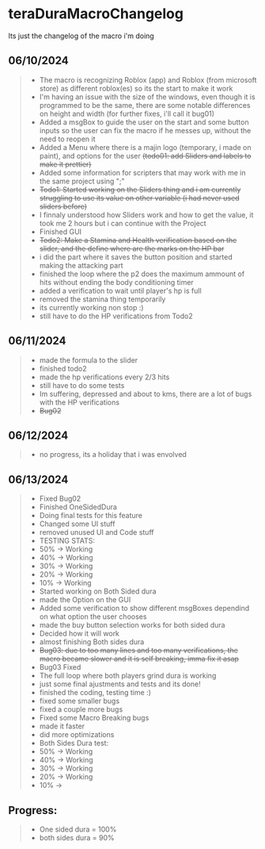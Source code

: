 # teraDuraMacroChangelog
Its just the changelog of the macro i'm doing
## 06/10/2024
> * The macro is recognizing Roblox (app) and Roblox (from microsoft store) as different roblox(es) so its the start to make it work
> * I'm having an issue with the size of the windows, even though it is programmed to be the same, there are some notable differences on height and width (for further fixes, i'll call it bug01)
> * Added a msgBox to guide the user on the start and some button inputs so the user can fix the macro if he messes up, without the need to reopen it
> * Added a Menu where there is a majin logo (temporary, i made on paint), and options for the user ~~(todo01: add Sliders and labels to make it prettier)~~
> * Added some information for scripters that may work with me in the same project using ";"
> * ~~Todo1: Started working on the Sliders thing and i am currently struggling to use its value on other variable (i had never used sliders before)~~
> * I finnaly understood how Sliders work and how to get the value, it took me 2 hours but i can continue with the Project
> * Finished GUI
> * ~~Todo2: Make a Stamina and Health verification based on the slider, and the define where are the marks on the HP bar~~
> * i did the part where it saves the button position and started making the attacking part
> * finished the loop where the p2 does the maximum ammount of hits without ending the body conditioning timer
> * added a verification to wait until player's hp is full
> * removed the stamina thing temporarily
> * its currently working non stop :)
> * still have to do the HP verifications from Todo2
## 06/11/2024
> * made the formula to the slider
> * finished todo2
> * made the hp verifications every 2/3 hits
> * still have to do some tests
> * Im suffering, depressed and about to kms, there are a lot of bugs with the HP verifications
> * ~~Bug02~~
## 06/12/2024
> * no progress, its a holiday that i was envolved
## 06/13/2024
> * Fixed Bug02
> * Finished OneSidedDura
> * Doing final tests for this feature
> * Changed some UI stuff
> * removed unused UI and Code stuff
> * TESTING STATS:
> * 50% -> Working
> * 40% -> Working
> * 30% -> Working
> * 20% -> Working
> * 10% -> Working
> * Started working on Both Sided dura
> * made the Option on the GUI
> * Added some verification to show different msgBoxes dependind on what option the user chooses
> * made the buy button selection works for both sided dura
> * Decided how it will work
> * almost finishing Both sides dura
> * ~~Bug03: due to too many lines and too many verifications, the macro became slower and it is self breaking, imma fix it asap~~
> * Bug03 Fixed
> * The full loop where both players grind dura is working
> * just some final ajustments and tests and its done!
> * finished the coding, testing time :)
> * fixed some smaller bugs
> * fixed a couple more bugs
> * Fixed some Macro Breaking bugs
> * made it faster
> * did more optimizations
> * Both Sides Dura test:
> * 50% -> Working
> * 40% -> Working
> * 30% -> Working
> * 20% -> Working
> * 10% ->
## Progress:
> * One sided dura = 100%
> * both sides dura = 90% 

